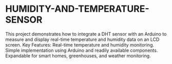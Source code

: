 # HUMIDITY-AND-TEMPERATURE-SENSOR
This project demonstrates how to integrate a DHT sensor with an Arduino to measure and display real-time temperature and humidity data on an LCD screen.  Key Features: Real-time temperature and humidity monitoring. Simple implementation using Arduino and readily available components. Expandable for smart homes, greenhouses, and weather monitoring.
